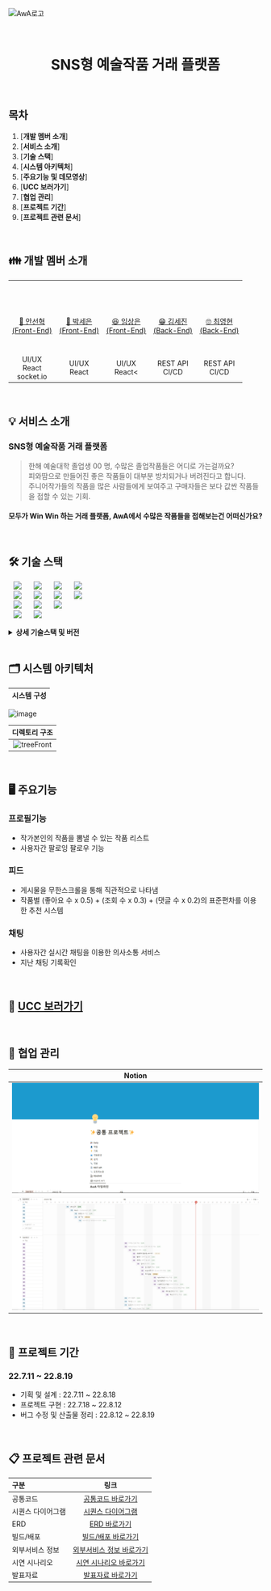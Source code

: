 ![AwA로고](/uploads/390a7dfd55f76033c7c2017f40cfca21/AwA로고.png)
<div align="center">
<br />
<h1>SNS형 예술작품 거래 플랫폼</h1>
<br />
</div>

## 목차

1. [**개발 멤버 소개**]
2. [**서비스 소개**]
3. [**기술 스택**]
4. [**시스템 아키텍처**]
5. [**주요기능 및 데모영상**]
6. [**UCC 보러가기**]
7. [**협업 관리**]
8. [**프로젝트 기간**]
9. [**프로젝트 관련 문서**]

<br/>

<div id="1"></div>

## 👪 개발 멤버 소개 
<table>
    <tr>
        <td height="140px" align="center"> <a href="https://github.com/Seonhyuk">
            <img src="" width="140px" /> <br><br> 🙂 안선혁 <br>(Front-End) </a> <br></td>
        <td height="140px" align="center"> <a href="https://github.com/seniing">
            <img src="" width="140px" /> <br><br> 🙂 박세은 <br>(Front-End) </a> <br></td>
        <td height="140px" align="center"> <a href="https://github.com/sangeun-lim">
            <img src="" width="140px" /> <br><br> 😆 임상은 <br>(Front-End) </a> <br></td>
        <td height="140px" align="center"> <a href="https://github.com/kimsezin">
            <img src="" width="140px" /> <br><br> 😁 김세진 <br>(Back-End) </a> <br></td>
        <td height="140px" align="center"> <a href="https://github.com/choiyounghyun">
            <img src="" width="140px" /> <br><br> 🙄 최영현 <br>(Back-End) </a> <br></td>
    </tr>
    <tr>
        <td align="center">UI/UX<br/>React<br/>socket.io<br/>
        <td align="center">UI/UX<br/>React
        <td align="center">UI/UX<br/>React<
        <td align="center">REST API<br/>CI/CD
        <td align="center">REST API<br/>CI/CD
    </tr>
</table>

<br />

<div id="2"></div>

## 💡 서비스 소개

### SNS형 예술작품 거래  플랫폼

> 한해 예술대학 졸업생 00 명, 수많은 졸업작품들은 어디로 가는걸까요?<br />
피와땀으로 만들어진 좋은 작품들이 대부분 방치되거나 버려진다고 합니다. <br />
주니어작가들의 작품을 많은 사람들에게 보여주고 구매자들은 보다 값싼 작품들을 접할 수 있는 기회.
>
#### 모두가 Win Win 하는 거래 플랫폼, AwA에서 수많은 작품들을 접해보는건 어떠신가요?

<br/>

<div id="3"></div>

## 🛠️ 기술 스택

<img src="https://img.shields.io/badge/Java-007396?style=for-the-badge&logo=Java&logoColor=#007396" style="height : auto; margin-left : 10px; margin-right : 10px;"/> <img src="https://img.shields.io/badge/Spring Boot-6DB33F?style=for-the-badge&logo=Spring Boot&logoColor=white" style="height : auto; margin-left : 10px; margin-right : 10px;"/> <img src="https://img.shields.io/badge/JSON Web Tokens-000000?style=for-the-badge&logo=JSON Web Tokens&logoColor=white" style="height : auto; margin-left : 10px; margin-right : 10px;"/> <img src="https://img.shields.io/badge/Spring Security-6DB33F?style=for-the-badge&logo=Spring Security&logoColor=white" style="height : auto; margin-left : 10px; margin-right : 10px;"/><br>
<img src="https://img.shields.io/badge/Gradle-02303A?style=for-the-badge&logo=Gradle&logoColor=white" style="height : auto; margin-left : 10px; margin-right : 10px;"/> <img src="https://img.shields.io/badge/Nginx-009639?style=for-the-badge&logo=NGINX&logoColor=white" style="height : auto; margin-left : 10px; margin-right : 10px;"/> <img src="https://img.shields.io/badge/Jenkins-D24939?style=for-the-badge&logo=Jenkins&logoColor=white" style="height : auto; margin-left : 10px; margin-right : 10px;"/> <img src="https://img.shields.io/badge/Ubuntu-E95420?style=for-the-badge&logo=Ubuntu&logoColor=white" style="height : auto; margin-left : 10px; margin-right : 10px;"/><br>
<img src="https://img.shields.io/badge/React-61DAFB?style=for-the-badge&logo=React&logoColor=white" style="height : auto; margin-left : 10px; margin-right : 10px;"/> <img src="https://img.shields.io/badge/Redux-764ABC?style=for-the-badge&logo=Redux&logoColor=white" style="height : auto; margin-left : 10px; margin-right : 10px;"/> <img src="https://img.shields.io/badge/Node.js-339939?style=for-the-badge&logo=Node.js&logoColor=white" style="height : auto; margin-left : 10px; margin-right : 10px;"/> <br>
<img src="https://img.shields.io/badge/Jira-0052CC?style=for-the-badge&logo=Jira&logoColor=white" style="height : auto; margin-left : 10px; margin-right : 10px;"/> <img src="https://img.shields.io/badge/GitLab-FCA121?style=for-the-badge&logo=GitLab&logoColor=white" style="height : auto; margin-left : 10px; margin-right : 10px;"/> <br/>

<details><summary> <b> 상세 기술스택 및 버전</b> </summary>

| 구분       | 기술스택                    | 상세내용                 | 버전          |
| -------- | ----------------------- | -------------------- | ----------- |
| 공통     | 형상관리                    | Gitlab               | \-          |
|          | 이슈관리                    | Jira                 | \-          |
|          | 커뮤니케이션                  | Mattermost, Notion   | \-          |
| BackEnd  | DB                      | MariaDB              | 10.6        |
|          |                         | JPA                  | \-          |
|          |                         | QueryDSL             | \-          |
|          | Java                    | JDK                  | 11.0.14     |
|          | Spring                  | Spring               | 5.3.21      |
|          |                         | Spring Boot          | 2.7.1       |
|          | IDE                     | Intellij(Ultimate)   | 22.1.3      |
|          | Cloud Storage           | Firebase             | \-          |
|          | Build                   | Gradle               | 7.4.1       |
|          | API Docs                | Swagger2             | 2.9.2       |
| FrontEnd | HTML5                   |                      | \-          |
|          | CSS3                    |                      | \-          |
|          | JavaScript(ES6)         |                      |\-           |
|          | React                   | React                | 17.0.2      |
|          | React                   | Redux                | 7.2.6       |
|          | React                   | Redux-thunk          | 2.4.1       |
|          |                         | styled-components    | 5.3.3       |
|          |                         | framer-motion        | 6.0.0       |
|          |                         | apexcharts           | 3.33.0      |
|          |                         | toast-ui/react-editor      | 3.1.2       |
|          |                         | toast-ui/react-calendar    | 1.0.6       |
|          | WebSocket               | @stomp/stompjs       | 6.1.2       |
|          | WebSocket               | stompjs              | 2.3.3       |
|          | WebSocket               | sockjs-client        | 1.5.2       |
|          | IDE                     | Visual Studio Code   | 1.63.2      |
| Server   | 서버                      | AWS EC2              | \-          |
|          | 플랫폼                     | Ubuntu               | 20.04.3 LTS |
|          | 배포                      | Docker               | 20.10.12    |
|          | 배포                      | Jenkins              | 2.319.2     |

</details>

<br />

<div id="4"></div>

## 🗂️ 시스템 아키텍처

|                              시스템 구성                           |
| :------------------------------------------------------------------------------: |
![image](/uploads/998e564f9bd45028c1c07d21d6f5d88e/image.png)

|                              디렉토리 구조                       |
| :------------------------------------------------------------------------------: |
| ![treeFront](/uploads/91374d1e87785a7ad776c7690907ed66/treeFront.png) |

<br />

<div id="4"></div>

## 🖥️ 주요기능

### 프로필기능
- 작가본인의 작품을 뽐낼 수 있는 작품 리스트
- 사용자간 팔로잉 팔로우 기능


### 피드
- 게시물을 무한스크롤을 통해 직관적으로 나타냄
- 작품별 (좋아요 수 x 0.5) + (조회 수 x 0.3) + (댓글 수 x 0.2)의 표준편차를 이용한 추천 시스템

### 채팅
- 사용자간 실시간 채팅을 이용한 의사소통 서비스
- 지난 채팅 기록확인

<br/>

<div id="5"></div>

## 🎥 [UCC 보러가기](https://youtu.be/Rg4kOlrdI78) 

<br />

<div id="6"></div>

## 👥 협업 관리 

|                            Notion                      |
| :---------------------------------------------------------------------------: |
|  <img src="./etc/노션 1.png" alt="Notion1" />  |
|  <img src="./etc/노션 2.png" alt="Notion1" />  |

<br />


<div id="8"></div>

## 📆 프로젝트 기간
### 22.7.11 ~ 22.8.19
- 기획 및 설계 : 22.7.11 ~ 22.8.18
- 프로젝트 구현 : 22.7.18 ~ 22.8.12
- 버그 수정 및 산출물 정리 : 22.8.12 ~ 22.8.19

<br />

<div id="9"></div>

## 📋 프로젝트 관련 문서
|  구분  |  링크  |
| :--------------- | :---------------: |
| 공통코드 | [공통코드 바로가기](/docs/공통코드.md) |
| 시퀀스 다이어그램 | [시퀀스 다이어그램](/outputs/AWA_시퀀스_다이어그램.md) |
| ERD | [ERD 바로가기](/outputs/AwA_ERD.png) |
| 빌드/배포 | [빌드/배포 바로가기](/exec/01_서울_6반_A607_빌드및배포.pdf) |
| 외부서비스 정보 | [외부서비스 정보 바로가기](/exec/02_서울_6반_A607_외부서비스_정보.pdf) |
| 시연 시나리오 | [시연 시나리오 바로가기](/etc/시연시나리오.pdf) |
| 발표자료 | [발표자료 바로가기](/docs/서울_6반_A607_발표자료.pdf) |


<!-- BackEnd
spring boot
spring-boot-jpa
Spring Security
Java 11
AWS EC2
mariadb

FrontEnd
Visual Studio Code
React.js
redux-toolkit
redux


CI/CD
aws ec2
nginx
jenkins

서비스 아키텍처

![image](/uploads/998e564f9bd45028c1c07d21d6f5d88e/image.png) -->
